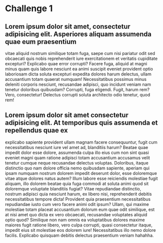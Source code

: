 # Challenge 1

## Lorem ipsum dolor sit amet, consectetur adipisicing elit. Asperiores aliquam assumenda quae eum praesentium

vitae aliquid nostrum similique totam fuga, saepe cum nisi pariatur odit sed obcaecati quis nobis reprehenderit
iure exercitationem et veritatis cupiditate excepturi? Explicabo quae error corrupti? Facere fuga, aliquid at
magni minus quam quis labore nesciunt ea animi suscipit eveniet provident optio laboriosam dicta soluta
excepturi expedita dolores harum delectus, ullam accusantium totam quaerat numquam! Necessitatibus possimus
minus deleniti corporis nesciunt, recusandae adipisci, quo incidunt veniam nam tenetur doloribus quibusdam?
Corrupti, fuga eligendi. Fugit, harum rem? Vero, consectetur! Delectus corrupti soluta architecto odio tenetur,
quod rem!

## Lorem ipsum dolor sit amet consectetur adipisicing elit. At temporibus quis assumenda et repellendus quae ex

explicabo sapiente provident ullam magnam facere consequuntur, fugit cum necessitatibus nesciunt iure vel amet
ad, blanditiis harum? Beatae quae impedit dolor esse dolore, assumenda culpa illo eius cum non sint quasi
eveniet magni quam ratione adipisci totam accusantium accusamus velit tenetur cumque neque recusandae delectus
voluptas. Doloribus, itaque distinctio quo nam dolore officia nemo quibusdam sapiente, aperiam qui ipsam numquam
nostrum dolorem impedit deserunt dolor, esse doloremque vitae atque dolores natus autem? Illum labore esse
reiciendis molestiae fugit aliquam, illo dolorem beatae quia fuga commodi at soluta animi quod sit doloremque
voluptate blanditiis fugiat? Vitae repudiandae distinctio, nostrum adipisci quia nesciunt harum, ex libero nisi,
reprehenderit debitis necessitatibus tempore dicta! Provident quia praesentium necessitatibus repudiandae iusto
cum vero facere animi odit ipsum? Ullam, qui maxime molestiae totam placeat accusantium dolorum eum quae odit
similique, est at nisi amet quo dicta ex vero obcaecati, recusandae voluptates aliquid optio quod? Similique non
nam omnis ea voluptatibus dolores maxime maiores fugit ratione libero, vero culpa corrupti, quasi consectetur
itaque, impedit eius sit molestiae eos dolorem iure! Necessitatibus illo nemo dolore facilis. Explicabo quisquam
debitis delectus praesentium veniam hahahha.
